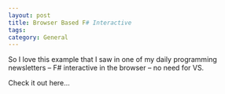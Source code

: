```yaml
---
layout: post
title: Browser Based F# Interactive
tags: 
category: General
---
```

So I love this example that I saw in one of my daily programming newsletters – F# interactive in the browser – no need for VS.

Check it out here…